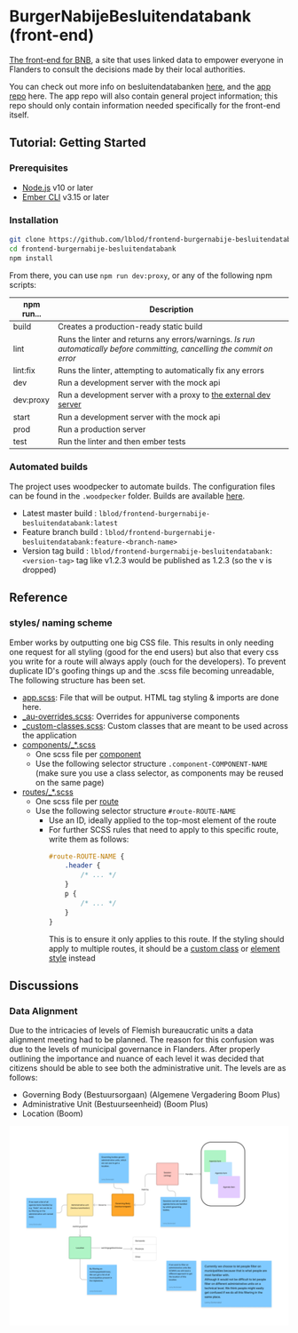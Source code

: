 # BurgerNabijeBesluitendatabank (front-end)

[The front-end for BNB](https://burgernabije-besluitendatabank-dev.s.redhost.be/), a site that uses linked data to empower everyone in Flanders to consult the decisions made by their local authorities.

You can check out more info on besluitendatabanken [here](https://lokaalbestuur.vlaanderen.be/besluitendatabank), and the [app repo](https://github.com/lblod/app-burgernabije-besluitendatabank) here. The app repo will also contain general project information; this repo should only contain information needed specifically for the front-end itself.

## Tutorial: Getting Started

### Prerequisites

- [Node.js](https://nodejs.org/) v10 or later
- [Ember CLI](https://www.npmjs.com/package/ember-cli) v3.15 or later

### Installation

```bash
git clone https://github.com/lblod/frontend-burgernabije-besluitendatabank
cd frontend-burgernabije-besluitendatabank
npm install
```

From there, you can use `npm run dev:proxy`, or any of the following npm scripts:


|  npm run...  |  Description |
| ------------ | ------------ |
| build        | Creates a production-ready static build |
| lint         | Runs the linter and returns any errors/warnings. *Is run automatically before committing, cancelling the commit on error* |
| lint:fix     | Runs the linter, attempting to automatically fix any errors |
| dev          | Run a development server with the mock api |
| dev:proxy    | Run a development server with a proxy to [the external dev server](https://burgernabije-besluitendatabank-dev.s.redhost.be/) |
| start        | Run a development server with the mock api |
| prod         | Run a production server |
| test         | Run the linter and then ember tests |



### Automated builds

The project uses woodpecker to automate builds. The configuration files can be found in the `.woodpecker` folder. Builds are available [here](https://build.redpencil.io/lblod/frontend-burgernabije-besluitendatabank/).

- Latest master build : `lblod/frontend-burgernabije-besluitendatabank:latest` 
- Feature branch build : `lblod/frontend-burgernabije-besluitendatabank:feature-<branch-name>`
- Version tag build : `lblod/frontend-burgernabije-besluitendatabank:<version-tag>` tag like v1.2.3 would be published as 1.2.3 (so the v is dropped)


## Reference
### styles/ naming scheme
Ember works by outputting one big CSS file. This results in only needing one request for all styling (good for the end users) but also that every css you write for a route will always apply (ouch for the developers). To prevent duplicate ID's goofing things up and the .scss file becoming unreadable, The following structure has been set.

- [app.scss](app/styles/app.scss): File that will be output. HTML tag styling & imports are done here.
- [_au-overrides.scss](app/styles/_au-overrides.scss): Overrides for appuniverse components
- [_custom-classes.scss](app/styles/_custom-classes.scss): Custom classes that are meant to be used across the application
- [components/_*.scss](app/styles/components/)
    - One scss file per [component](app/components/)
    - Use the following selector structure `.component-COMPONENT-NAME` (make sure you use a class selector, as components may be reused on the same page)
- [routes/_*.scss](app/styles/routes/)
    - One scss file per [route](app/routes/)
    - Use the following selector structure `#route-ROUTE-NAME`
        - Use an ID, ideally applied to the top-most element of the route
        - For further SCSS rules that need to apply to this specific route, write them as follows:
            ```scss
            #route-ROUTE-NAME { 
                .header {
                    /* ... */
                }
                p {
                    /* ... */
                }
            }
            ```
            This is to ensure it only applies to this route. If the styling should apply to multiple routes, it should be a [custom class](app/styles/_custom-classes.scss) or [element style](app/styles/app.scss) instead




## Discussions

### Data Alignment

Due to the intricacies of levels of Flemish bureaucratic units a data alignment meeting had to be planned.
The reason for this confusion was due to the levels of municipal governance in Flanders. After properly outlining the importance and nuance of each level it was decided that citizens should be able to see both the administrative unit.
The levels are as follows:

- Governing Body (Bestuursorgaan) (Algemene Vergadering Boom Plus)
- Administrative Unit (Bestuurseenheid) (Boom Plus)
- Location (Boom)

![Data Alignment Analysis]("./../docs/analysis-bnb.png)

